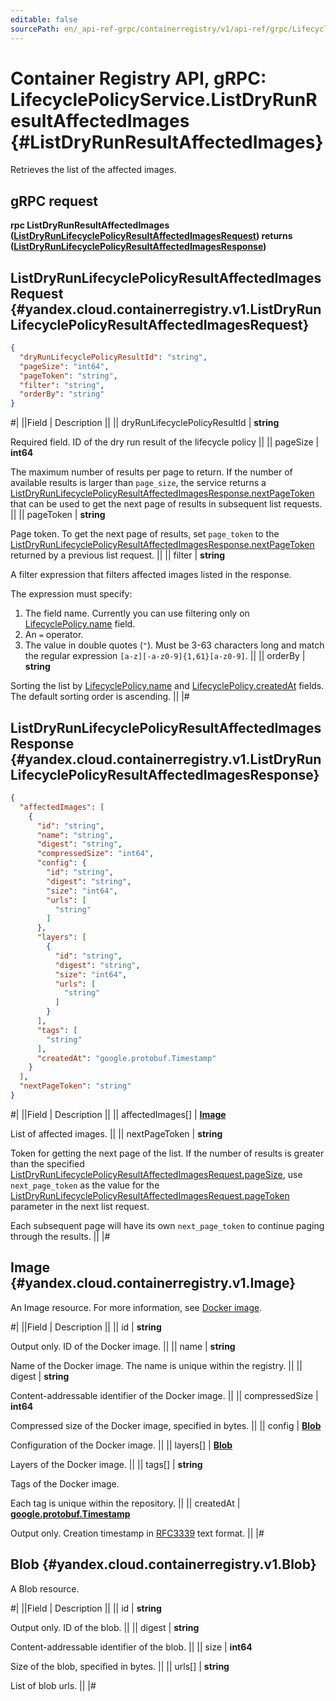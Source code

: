 ```yaml
---
editable: false
sourcePath: en/_api-ref-grpc/containerregistry/v1/api-ref/grpc/LifecyclePolicy/listDryRunResultAffectedImages.md
---
```


# Container Registry API, gRPC: LifecyclePolicyService.ListDryRunResultAffectedImages {#ListDryRunResultAffectedImages}

Retrieves the list of the affected images.

## gRPC request

**rpc ListDryRunResultAffectedImages ([ListDryRunLifecyclePolicyResultAffectedImagesRequest](#yandex.cloud.containerregistry.v1.ListDryRunLifecyclePolicyResultAffectedImagesRequest)) returns ([ListDryRunLifecyclePolicyResultAffectedImagesResponse](#yandex.cloud.containerregistry.v1.ListDryRunLifecyclePolicyResultAffectedImagesResponse))**

## ListDryRunLifecyclePolicyResultAffectedImagesRequest {#yandex.cloud.containerregistry.v1.ListDryRunLifecyclePolicyResultAffectedImagesRequest}

```json
{
  "dryRunLifecyclePolicyResultId": "string",
  "pageSize": "int64",
  "pageToken": "string",
  "filter": "string",
  "orderBy": "string"
}
```

#|
||Field | Description ||
|| dryRunLifecyclePolicyResultId | **string**

Required field. ID of the dry run result of the lifecycle policy ||
|| pageSize | **int64**

The maximum number of results per page to return. If the number of available
results is larger than `page_size`, the service returns a [ListDryRunLifecyclePolicyResultAffectedImagesResponse.nextPageToken](#yandex.cloud.containerregistry.v1.ListDryRunLifecyclePolicyResultAffectedImagesResponse)
that can be used to get the next page of results in subsequent list requests. ||
|| pageToken | **string**

Page token. To get the next page of results, set `page_token` to the
[ListDryRunLifecyclePolicyResultAffectedImagesResponse.nextPageToken](#yandex.cloud.containerregistry.v1.ListDryRunLifecyclePolicyResultAffectedImagesResponse) returned by a previous list request. ||
|| filter | **string**

A filter expression that filters affected images listed in the response.

The expression must specify:
1. The field name. Currently you can use filtering only on [LifecyclePolicy.name](/docs/container-registry/api-ref/grpc/LifecyclePolicy/get#yandex.cloud.containerregistry.v1.LifecyclePolicy) field.
2. An `=` operator.
3. The value in double quotes (`"`). Must be 3-63 characters long and match the regular expression `[a-z][-a-z0-9]{1,61}[a-z0-9]`. ||
|| orderBy | **string**

Sorting the list by [LifecyclePolicy.name](/docs/container-registry/api-ref/grpc/LifecyclePolicy/get#yandex.cloud.containerregistry.v1.LifecyclePolicy) and [LifecyclePolicy.createdAt](/docs/container-registry/api-ref/grpc/LifecyclePolicy/get#yandex.cloud.containerregistry.v1.LifecyclePolicy) fields.
The default sorting order is ascending. ||
|#

## ListDryRunLifecyclePolicyResultAffectedImagesResponse {#yandex.cloud.containerregistry.v1.ListDryRunLifecyclePolicyResultAffectedImagesResponse}

```json
{
  "affectedImages": [
    {
      "id": "string",
      "name": "string",
      "digest": "string",
      "compressedSize": "int64",
      "config": {
        "id": "string",
        "digest": "string",
        "size": "int64",
        "urls": [
          "string"
        ]
      },
      "layers": [
        {
          "id": "string",
          "digest": "string",
          "size": "int64",
          "urls": [
            "string"
          ]
        }
      ],
      "tags": [
        "string"
      ],
      "createdAt": "google.protobuf.Timestamp"
    }
  ],
  "nextPageToken": "string"
}
```

#|
||Field | Description ||
|| affectedImages[] | **[Image](#yandex.cloud.containerregistry.v1.Image)**

List of affected images. ||
|| nextPageToken | **string**

Token for getting the next page of the list. If the number of results is greater than
the specified [ListDryRunLifecyclePolicyResultAffectedImagesRequest.pageSize](#yandex.cloud.containerregistry.v1.ListDryRunLifecyclePolicyResultAffectedImagesRequest), use `next_page_token` as the value
for the [ListDryRunLifecyclePolicyResultAffectedImagesRequest.pageToken](#yandex.cloud.containerregistry.v1.ListDryRunLifecyclePolicyResultAffectedImagesRequest) parameter in the next list request.

Each subsequent page will have its own `next_page_token` to continue paging through the results. ||
|#

## Image {#yandex.cloud.containerregistry.v1.Image}

An Image resource. For more information, see [Docker image](/docs/container-registry/concepts/docker-image).

#|
||Field | Description ||
|| id | **string**

Output only. ID of the Docker image. ||
|| name | **string**

Name of the Docker image.
The name is unique within the registry. ||
|| digest | **string**

Content-addressable identifier of the Docker image. ||
|| compressedSize | **int64**

Compressed size of the Docker image, specified in bytes. ||
|| config | **[Blob](#yandex.cloud.containerregistry.v1.Blob)**

Configuration of the Docker image. ||
|| layers[] | **[Blob](#yandex.cloud.containerregistry.v1.Blob)**

Layers of the Docker image. ||
|| tags[] | **string**

Tags of the Docker image.

Each tag is unique within the repository. ||
|| createdAt | **[google.protobuf.Timestamp](https://developers.google.com/protocol-buffers/docs/reference/google.protobuf#timestamp)**

Output only. Creation timestamp in [RFC3339](https://www.ietf.org/rfc/rfc3339.txt) text format. ||
|#

## Blob {#yandex.cloud.containerregistry.v1.Blob}

A Blob resource.

#|
||Field | Description ||
|| id | **string**

Output only. ID of the blob. ||
|| digest | **string**

Content-addressable identifier of the blob. ||
|| size | **int64**

Size of the blob, specified in bytes. ||
|| urls[] | **string**

List of blob urls. ||
|#